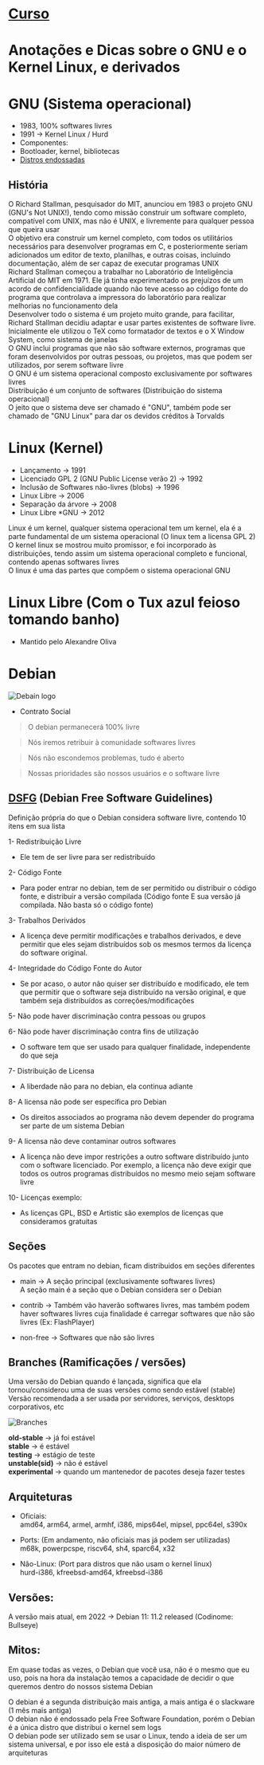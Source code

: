 # [Curso](https://www.youtube.com/watch?v=SZMIL87CyVE&list=PLuf64C8sPVT9L452PqdyYCNslctvCMs_n)
# Anotações e Dicas sobre o GNU e o Kernel Linux, e derivados

# GNU (Sistema operacional) <br>
- 1983, 100% softwares livres
- 1991 -> Kernel Linux / Hurd
- Componentes:
- Bootloader, kernel, bibliotecas
- [Distros endossadas](https://www.gnu.org/distros/free-distros.pt-br.html)

## História <br>

O Richard Stallman, pesquisador do MIT, anunciou em 1983 o projeto GNU (GNU's Not UNIX!), tendo como missão construir um software completo, compatível com UNIX, mas não é UNIX, e livremente para qualquer pessoa que queira usar <br>
O objetivo era construir um kernel completo, com todos os utilitários necessários para desenvolver programas em C, e posteriormente seriam adicionados um editor de texto, planilhas, e outras coisas, incluindo documentação, além de ser capaz de executar programas UNIX <br>
Richard Stallman começou a trabalhar no Laboratório de Inteligência Artificial do MIT em 1971. Ele já tinha experimentado os prejuízos de um acordo de confidencialidade quando não teve acesso ao código fonte do programa que controlava a impressora do laboratório para realizar melhorias no funcionamento dela <br>
Desenvolver todo o sistema é um projeto muito grande, para facilitar, Richard Stallman decidiu adaptar e usar partes existentes de software livre. Inicialmente ele utilizou o TeX como formatador de textos e o X Window System, como sistema de janelas <br>
O GNU inclui programas que não são software externos, programas que foram desenvolvidos por outras pessoas, ou projetos, mas que podem ser utilizados, por serem software livre <br>
O GNU é um sistema operacional composto exclusivamente por softwares livres <br>
Distribuição é um conjunto de softwares (Distribuição do sistema operacional) <br>
O jeito que o sistema deve ser chamado é "GNU", também pode ser chamado de "GNU Linux" para dar os devidos créditos à Torvalds <br>

# Linux (Kernel) <br>
- Lançamento -> 1991
- Licenciado GPL 2 (GNU Public License verão 2) -> 1992
- Inclusão de Softwares não-livres (blobs) -> 1996
- Linux Libre -> 2006
- Separação da árvore -> 2008
- Linux Libre *GNU -> 2012

Linux é um kernel, qualquer sistema operacional tem um kernel, ela é a parte fundamental de um sistema operacional (O linux tem a licensa GPL 2) <br>
O kernel linux se mostrou muito promissor, e foi incorporado às distribuições, tendo assim um sistema operacional completo e funcional, contendo apenas softwares livres <br>
O linux é uma das partes que compõem o sistema operacional GNU <br>

# Linux Libre (Com o Tux azul feioso tomando banho) <br>
- Mantido pelo Alexandre Oliva <br>

# Debian <br>

<img style="center" src="https://i.pinimg.com/originals/b4/f8/85/b4f885be4e7f0688c968b5ff7ed91385.png" alt="Debain logo">

- Contrato Social

> O debian permanecerá 100% livre <br> 

> Nós iremos retribuir à comunidade softwares livres <br>

> Nós não escondemos problemas, tudo é aberto <br>

> Nossas prioridades são nossos usuários e o software livre <br>

## [DSFG](https://www.debian.org/social_contract) (Debian Free Software Guidelines) <br>
Definição própria do que o Debian considera software livre, contendo 10 itens em sua lista <br>

1- Redistribuição Livre <br>
- Ele tem de ser livre para ser redistribuído <br>

2- Código Fonte <br>
- Para poder entrar no debian, tem de ser permitido ou distribuir o código fonte, e distribuir a versão compilada (Código fonte E sua versão já compilada. Não basta só o código fonte) <br>

3- Trabalhos Derivádos <br>
- A licença deve permitir modificações e trabalhos derivados, e deve permitir que eles sejam distribuídos sob os mesmos termos da licença do software original. <br>

4- Integridade do Código Fonte do Autor <br>
- Se por acaso, o autor não quiser ser distribuído e modificado, ele tem que permitir que o software seja distribuído na versão original, e que também seja distribuídos as correções/modificações <br>

5- Não pode haver discriminação contra pessoas ou grupos <br>

6- Não pode haver discriminação contra fins de utilização <br>
- O software tem que ser usado para qualquer finalidade, independente do que seja <br>

7- Distribuição de Licensa <br>
- A liberdade não para no debian, ela continua adiante <br>

8- A licensa não pode ser específica pro Debian <br>
- Os direitos associados ao programa não devem depender do programa ser parte de um sistema Debian <br>

9- A licensa não deve contaminar outros softwares <br>
- A licença não deve impor restrições a outro software distribuído junto com o software licenciado. Por exemplo, a licença não deve exigir que todos os outros programas distribuídos no mesmo meio sejam software livre <br>

10- Licenças exemplo: <br>
- As licenças GPL, BSD e Artistic são exemplos de licenças que consideramos gratuitas <br>

## Seções <br>
Os pacotes que entram no debian, ficam distribuidos em seções diferentes <br>
- main -> A seção principal (exclusivamente softwares livres) <br>
A seção main é a seção que o Debian considera ser o Debian <br>

- contrib -> Também vão haverão softwares livres, mas também podem haver softwares livres cuja finalidade é carregar softwares que não são livres (Ex: FlashPlayer) <br>

- non-free -> Softwares que não são livres <br>

## Branches (Ramificações / versões) <br>
Uma versão do Debian quando é lançada, significa que ela tornou/considerou uma de suas versões como sendo estável (stable) <br>
Versão recomendada a ser usada por servidores, serviços, desktops corporativos, etc <br>

<img style="center" src="https://camo.githubusercontent.com/6f82308782d1adabf573fa32ac869109088844efa4e52ec413d57179febe7a3d/68747470733a2f2f63646e2e646973636f72646170702e636f6d2f6174746163686d656e74732f3735393434383737303830323438333230302f3932383338313932373032313437373839382f756e6b6e6f776e2e706e67" alt="Branches">

**old-stable** -> já foi estável <br>
**stable** -> é estável <br>
**testing** -> estágio de teste <br>
**unstable(sid)** -> não é estável <br>
**experimental** -> quando um mantenedor de pacotes deseja fazer testes <br>

## Arquiteturas <br>
- Oficiais: <br>
amd64, arm64, armel, armhf, i386, mips64el, mipsel, ppc64el, s390x <br>

- Ports: (Em andamento, não oficiais mas já podem ser utilizadas) <br>
m68k, powerpcspe, riscv64, sh4, sparc64, x32

- Não-Linux: (Port para distros que não usam o kernel linux) <br>
hurd-i386, kfreebsd-amd64, kfreebsd-i386 <br>

## Versões:
A versão mais atual, em 2022 -> Debian 11: 11.2 released (Codinome: Bullseye)

## Mitos:
Em quase todas as vezes, o Debian que você usa, não é o mesmo que eu uso, pois na hora da instalação temos a capacidade de decidir o que queremos dentro do nossos sistema Debian <br>

O debian é a segunda distribuição mais antiga, a mais antiga é o slackware (1 mês mais antiga) <br>
O debian não é endossado pela Free Software Foundation, porém o Debian é a única distro que distribui o kernel sem logs <br>
O debian pode ser utilizado sem se usar o Linux, tendo a ideia de ser um sistema universal, e por isso ele está a disposição do maior número de arquiteturas <br>
